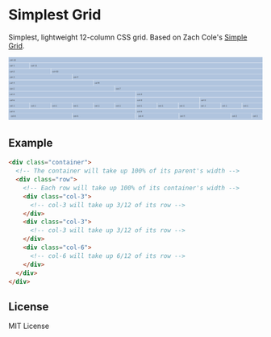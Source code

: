 # Simplest Grid
Simplest, lightweight 12-column CSS grid. Based on Zach Cole's [Simple Grid](https://github.com/zachacole/Simple-Grid). 

![simplest grid demo](_demo.png "Simplest Grid Demo")

## Example
```html
<div class="container">
  <!-- The container will take up 100% of its parent's width -->
  <div class="row">
    <!-- Each row will take up 100% of its container's width -->
    <div class="col-3">
      <!-- col-3 will take up 3/12 of its row -->
    </div>
    <div class="col-3">
      <!-- col-3 will take up 3/12 of its row -->
    </div>
    <div class="col-6">
      <!-- col-6 will take up 6/12 of its row -->
    </div>
  </div>
</div>
```

## License
MIT License
